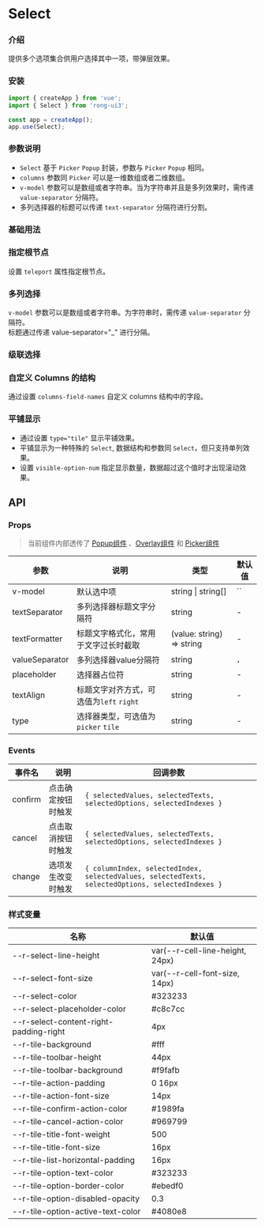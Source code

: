 # Select

<div class="card">

### 介绍

提供多个选项集合供用户选择其中一项，带弹层效果。    

</div>


<div class="card">

### 安装

```javascript
import { createApp } from 'vue';
import { Select } from 'rong-ui3';

const app = createApp();
app.use(Select);
```

</div>



<div class="card">

### 参数说明
* `Select` 基于 `Picker` `Popup` 封装，参数与 `Picker` `Popup` 相同。  
* `columns` 参数同 `Picker` 可以是一维数组或者二维数组。  
* `v-model` 参数可以是数组或者字符串。当为字符串并且是多列效果时，需传递 `value-separator` 分隔符。
* 多列选择器的标题可以传递 `text-separator` 分隔符进行分割。

</div>



<div class="card">

### 基础用法
<script setup>
  import Base from './demo/Base.vue?raw'
</script>
<HljsBlock :code="Base"></HljsBlock>

</div>



<div class="card">

### 指定根节点
设置 `teleport` 属性指定根节点。
<script setup>
  import Teleport from './demo/Teleport.vue?raw'
</script>
<HljsBlock :code="Teleport"></HljsBlock>

</div>



<div class="card">

### 多列选择
`v-model` 参数可以是数组或者字符串。为字符串时，需传递 `value-separator` 分隔符。  
标题通过传递 value-separator="_" 进行分隔。  
<script setup>
  import Multiple from './demo/Multiple.vue?raw'
</script>
<HljsBlock :code="Multiple"></HljsBlock>

</div>




<div class="card">

### 级联选择 
<script setup>
  import Cascade from './demo/Cascade.vue?raw'
</script>
<HljsBlock :code="Cascade"></HljsBlock>

</div>




<div class="card">

### 自定义 Columns 的结构
通过设置 `columns-field-names` 自定义 columns 结构中的字段。
<script setup>
  import CustomColumns from './demo/CustomColumns.vue?raw'
</script>
<HljsBlock :code="CustomColumns"></HljsBlock>

</div>



<div class="card">

### 平铺显示
* 通过设置 `type="tile"` 显示平铺效果。
* 平铺显示为一种特殊的 `Select`, 数据结构和参数同 `Select`，但只支持单列效果。
* 设置 `visible-option-num` 指定显示数量，数据超过这个值时才出现滚动效果。
<script setup>
  import Tile from './demo/Tile.vue?raw'
</script>
<HljsBlock :code="Tile"></HljsBlock>

</div>


## API


<div class="card">

### Props
> 当前组件内部透传了 [Popup组件](#/zh-CN/component/popup) 、[Overlay组件](#/zh-CN/component/overlay) 和 [Picker组件](#/zh-CN/component/picker)

| 参数           | 说明                                    | 类型                      | 默认值 |
|----------------|---------------------------------------|---------------------------|--------|
| v-model        | 默认选中项                              | string \| string[]        | ``     |
| textSeparator  | 多列选择器标题文字分隔符                | string                    | -      |
| textFormatter  | 标题文字格式化，常用于文字过长时截取     | (value: string) => string | -      |
| valueSeparator | 多列选择器value分隔符                   | string                    | `,`    |
| placeholder    | 选择器占位符                            | string                    | -      |
| textAlign      | 标题文字对齐方式，可选值为`left` `right` | string                    | -      |
| type           | 选择器类型，可选值为`picker` `tile`      | string                    | -      |

</div>



<div class="card">

### Events

| 事件名 | 说明           | 回调参数     |
|--------|----------------|--------------|
| confirm  | 点击确定按钮时触发 | `{ selectedValues, selectedTexts, selectedOptions, selectedIndexes }` |
| cancel  | 点击取消按钮时触发 | `{ selectedValues, selectedTexts, selectedOptions, selectedIndexes }` |
| change  | 选项发生改变时触发 | `{ columnIndex, selectedIndex, selectedValues, selectedTexts, selectedOptions, selectedIndexes }` |

</div>



<div class="card">

### 样式变量

| 名称                                   | 默认值                          |
|----------------------------------------|---------------------------------|
| --r-select-line-height                 | var(--r-cell-line-height, 24px) |
| --r-select-font-size                   | var(--r-cell-font-size, 14px)   |
| --r-select-color                       | #323233                         |
| --r-select-placeholder-color           | #c8c7cc                         |
| --r-select-content-right-padding-right | 4px                             |
| --r-tile-background                    | #fff                            |
| --r-tile-toolbar-height                | 44px                            |
| --r-tile-toolbar-background            | #f9fafb                         |
| --r-tile-action-padding                | 0 16px                          |
| --r-tile-action-font-size              | 14px                            |
| --r-tile-confirm-action-color          | #1989fa                         |
| --r-tile-cancel-action-color           | #969799                         |
| --r-tile-title-font-weight             | 500                             |
| --r-tile-title-font-size               | 16px                            |
| --r-tile-list-horizontal-padding       | 16px                            |
| --r-tile-option-text-color             | #323233                         |
| --r-tile-option-border-color           | #ebedf0                         |
| --r-tile-option-disabled-opacity       | 0.3                             |
| --r-tile-option-active-text-color      | #4080e8                         |

</div>